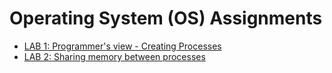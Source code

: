 # Operating System (OS) Assignments

* [LAB 1: Programmer's view - Creating Processes](https://github.com/Maxime-Hrt/ece-os-heurtevent-lecoq/blob/main/Lab1/README.md)
* [LAB 2: Sharing memory between processes](https://github.com/Maxime-Hrt/ece-os-heurtevent-lecoq/blob/main/Lab2/README.md)

